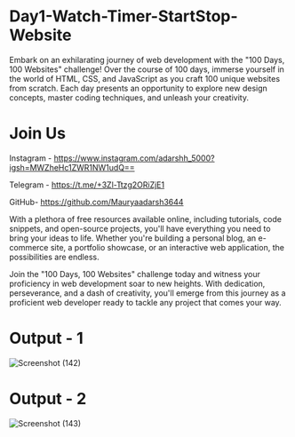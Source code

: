# Day1-Watch-Timer-StartStop-Website
Embark on an exhilarating journey of web development with the "100 Days, 100 Websites" challenge! Over the course of 100 days, immerse yourself in the world of HTML, CSS, and JavaScript as you craft 100 unique websites from scratch. Each day presents an opportunity to explore new design concepts, master coding techniques, and unleash your creativity.

# Join Us

Instagram - https://www.instagram.com/adarshh_5000?igsh=MWZheHc1ZWR1NW1udQ==

Telegram - https://t.me/+3Zl-Ttzg2ORiZjE1

GitHub- https://github.com/Mauryaadarsh3644

With a plethora of free resources available online, including tutorials, code snippets, and open-source projects, you'll have everything you need to bring your ideas to life. Whether you're building a personal blog, an e-commerce site, a portfolio showcase, or an interactive web application, the possibilities are endless.

Join the "100 Days, 100 Websites" challenge today and witness your proficiency in web development soar to new heights. With dedication, perseverance, and a dash of creativity, you'll emerge from this journey as a proficient web developer ready to tackle any project that comes your way.

# Output - 1

![Screenshot (142)](https://github.com/QuantumCoding123/Day-64-Amazing-Watch-Timer-StartStop-Website/assets/166281221/cd06c31a-0eb0-4898-bdcb-a4ced4b133f5)

# Output - 2

![Screenshot (143)](https://github.com/QuantumCoding123/Day-64-Amazing-Watch-Timer-StartStop-Website/assets/166281221/ceb612e9-cee0-46c6-b098-fb58196d1343)
